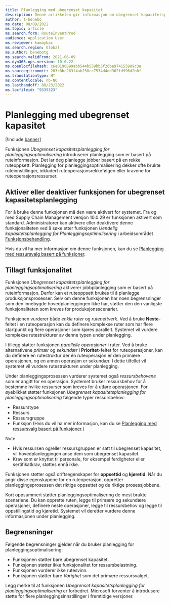 ```yaml
---
title: Planlegging med ubegrenset kapasitet
description: Denne artikkelen gir informasjon om ubegrenset kapasitetsplanlegging for planleggingsoptimalisering. Den beskriver også gjeldende funksjonsbegrensninger.
author: t-benebo
ms.date: 08/09/2022
ms.topic: article
ms.search.form: RouteInventProd
audience: Application User
ms.reviewer: kamaybac
ms.search.region: Global
ms.author: benebotg
ms.search.validFrom: 2021-06-09
ms.dyn365.ops.version: 10.0.22
ms.openlocfilehash: c6e0190899abb544b559bb5f26ba974155989c3a
ms.sourcegitcommit: 203c8bc263f4ab238cc7534d4dd902fd996d2b0f
ms.translationtype: HT
ms.contentlocale: nb-NO
ms.lasthandoff: 08/23/2022
ms.locfileid: "9335323"
---
```

# <a name="scheduling-with-infinite-capacity"></a>Planlegging med ubegrenset kapasitet

[!include [banner](../../includes/banner.md)]

Funksjonen *Ubegrenset kapasitetsplanlegging for planleggingsoptimalisering* introduserer planlegging som er basert på ruteinformasjon. Det lar deg planlegge jobber basert på en rekke ruteoppsett. Planlegging for planleggingsoptimalisering dekker ofte brukte ruteinnstillinger, inkludert ruteoperasjonsrekkefølgen eller kravene for ruteoperasjonsressurser.

## <a name="turn-the-infinite-capacity-scheduling-feature-on-or-off"></a>Aktiver eller deaktiver funksjonen for ubegrenset kapasitetsplanlegging

For å bruke denne funksjonen må den være aktivert for systemet. Fra og med Supply Chain Management versjon 10.0.29 er funksjonen aktivert som standard. Administratorer kan aktivere eller deaktivere denne funksjonaliteten ved å søke etter funksjonen *Uendelig kapasitetsplanlegging for Planleggingsoptimalisering* i arbeidsområdet [Funksjonsbehandling](../../../fin-ops-core/fin-ops/get-started/feature-management/feature-management-overview.md).

Hvis du vil ha mer informasjon om denne funksjonen, kan du se [ Planlegging med ressursvalg basert på funksjoner](capability-based-scheduling.md).

## <a name="added-functionality"></a>Tillagt funksjonalitet

Funksjonen *Ubegrenset kapasitetsplanlegging for planleggingsoptimalisering* aktiverer jobbplanlegging som er basert på ruteinformasjon. Derfor kan et ruteoppsett brukes til å planlegge produksjonsprosesser. Selv om denne funksjonen har noen begrensninger som den innebygde hovedplanleggingen ikke har, støtter den den vanligste funksjonaliteten som kreves for produksjonsscenarier.

Funksjonen vurderer både *enkle ruter* og *rutenettverk*. Ved å bruke **Neste**-feltet i en ruteoperasjon kan du definere komplekse ruter som har flere startpunkt og flere operasjoner som kjøres parallelt. Systemet vil vurdere komplekse rutestrukturer av denne typen under planlegging.

I tillegg støtter funksjonen *parallelle operasjoner* i ruter. Ved å bruke alternativene *primær* og *sekundær* i **Prioritet**-feltet for ruteoperasjoner, kan du definere en rutestruktur der én ruteoperasjon er den primære operasjonen, og en annen operasjon er sekundær. I dette tilfellet vil systemet vil vurdere rutestrukturen under planlegging.

Under planleggingsprosessen vurderer systemet også *ressursbehovene* som er angitt for en operasjon. Systemet bruker ressursbehov for å bestemme hvilke ressurser som kreves for å utføre operasjonen. For øyeblikket støtter funksjonen *Ubegrenset kapasitetsplanlegging for planleggingsoptimalisering* følgende typer ressursbehov:

- Ressurstype
- Ressurs
- Ressursgruppe
- Funksjon (Hvis du vil ha mer informasjon, kan du se [Planlegging med ressursvalg basert på funksjoner](capability-based-scheduling.md).)

> [!NOTE]
>
> - Hvis ressursen og/eller ressursgruppen er satt til ubegrenset kapasitet, vil hovedplanleggingen anse dem som ubegrenset kapasitet.
> - Krav som er knyttet til personale, for eksempel ferdigheter eller sertifikatkrav, støttes ennå ikke.

Funksjonen støtter også driftsegenskaper for **oppsettid** og **kjøretid**. Når du angir disse egenskapene for en ruteoperasjon, oppretter planleggingsprosessen det riktige oppsettet og de riktige prosessjobbene.

Kort oppsummert støtter planleggingsoptimalisering de mest brukte scenariene. Du kan opprette ruten, legge til primære og sekundære operasjoner, definere neste operasjoner, legge til ressursbehov og legge til oppstillingstid og kjøretid. Systemet vil deretter vurdere denne informasjonen under planlegging.

## <a name="limitations"></a>Begrensninger

Følgende begrensninger gjelder når du bruker planlegging for planleggingsoptimalisering:

- Funksjonen støtter bare ubegrenset kapasitet.
- Funksjonen støtter ikke funksjonalitet for ressursbelastning.
- Funksjonen vurderer ikke rutesvinn.
- Funksjonen støtter bare *Varighet* som det primære ressursvalget.

Legg merke til at funksjonen *Ubegrenset kapasitetsplanlegging for planleggingsoptimalisering* er forbedret. Microsoft forventer å introdusere støtte for flere planleggingsinnstillinger i fremtidige versjoner.
